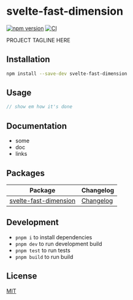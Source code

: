 # svelte-fast-dimension

[![npm version](https://img.shields.io/npm/v/svelte-fast-dimension)](https://www.npmjs.com/package/svelte-fast-dimension)
[![CI](https://github.com/bluwy/svelte-fast-dimension/actions/workflows/ci.yml/badge.svg)](https://github.com/bluwy/svelte-fast-dimension/actions/workflows/ci.yml)

PROJECT TAGLINE HERE

## Installation

```bash
npm install --save-dev svelte-fast-dimension
```

## Usage

```js
// show em how it's done
```

## Documentation

- some
- doc
- links

## Packages

| Package                                                 | Changelog                                                |
| ------------------------------------------------------- | -------------------------------------------------------- |
| [svelte-fast-dimension](packages/svelte-fast-dimension) | [Changelog](packages/svelte-fast-dimension/CHANGELOG.md) |

## Development

- `pnpm i` to install dependencies
- `pnpm dev` to run development build
- `pnpm test` to run tests
- `pnpm build` to run build

## License

[MIT](./LICENSE)
